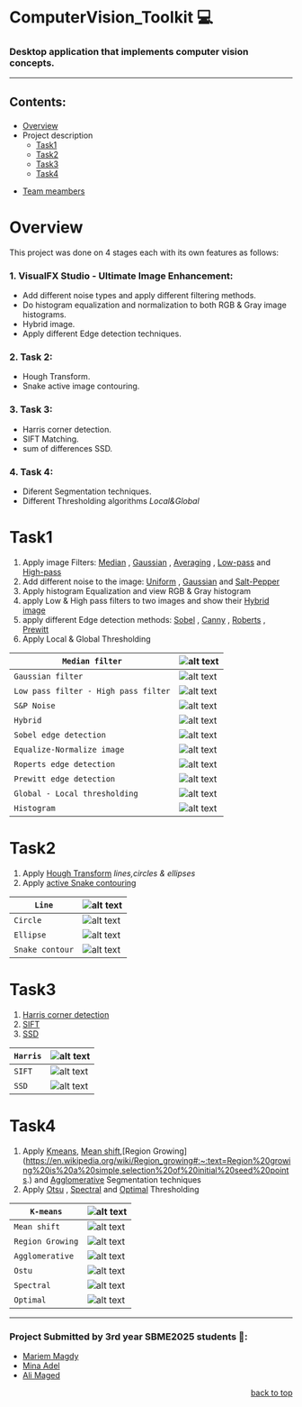 <div id = 'top'></div>

# ComputerVision_Toolkit 💻

### Desktop application that implements computer vision concepts.

---

## <p align='left'>Contents:</p>

- [Overview](#overview)
- Project description
  - [Task1](#task1)
  - [Task2](#task2)
  - [Task3](#task3)
  - [Task4](#task4)
- <p><a href="#members">Team meambers</a></p>

# Overview

This project was done on 4 stages each with its own features as follows:

### 1. VisualFX Studio - Ultimate Image Enhancement:

- Add different noise types and apply different filtering methods.
- Do histogram equalization and normalization to both RGB & Gray image histograms.
- Hybrid image.
- Apply different Edge detection techniques.

### 2. Task 2:

- Hough Transform.
- Snake active image contouring.

### 3. Task 3:

- Harris corner detection.
- SIFT Matching.
- sum of differences SSD.

### 4. Task 4:

- Diferent Segmentation techniques.
- Different Thresholding algorithms _Local&Global_

# Task1

1. Apply image Filters: [Median](https://en.wikipedia.org/wiki/Median_filter#:~:text=The%20median%20filter%20is%20a,edge%20detection%20on%20an%20image) , [Gaussian](https://en.wikipedia.org/wiki/Gaussian_filter#:~:text=In%20electronics%20and%20signal%20processing,would%20have%20infinite%20impulse%20response) , [Averaging](https://en.wikipedia.org/wiki/Geometric_mean_filter) , [Low-pass](https://www.l3harrisgeospatial.com/docs/lowpassfilter.html#:~:text=A%20low%20pass%20filter%20is,reducing%20the%20high%20frequency%20information) and [High-pass](https://www.l3harrisgeospatial.com/docs/highpassfilter.html#:~:text=A%20high%20pass%20filter%20is,reducing%20the%20low%20frequency%20information)
2. Add different noise to the image: [Uniform](<https://en.wikipedia.org/wiki/Image_noise#Quantization_noise_(uniform_noise)>) , [Gaussian](https://en.wikipedia.org/wiki/Image_noise#Gaussian_noise) and [Salt-Pepper](https://en.wikipedia.org/wiki/Image_noise#Salt-and-pepper_noise)
3. Apply histogram Equalization and view RGB & Gray histogram
4. apply Low & High pass filters to two images and show their [Hybrid image](https://en.wikipedia.org/wiki/Hybrid_image)
5. apply different Edge detection methods: [Sobel](https://homepages.inf.ed.ac.uk/rbf/HIPR2/sobel.htm) , [Canny](https://homepages.inf.ed.ac.uk/rbf/HIPR2/canny.htm) , [Roberts](https://homepages.inf.ed.ac.uk/rbf/HIPR2/roberts.htm) , [Prewitt](https://homepages.inf.ed.ac.uk/rbf/HIPR2/prewitt.htm)
6. Apply Local & Global Thresholding

| `Median filter`          | ![alt text](screenshots/task_1/median_filter.png)    |
| ------------------------ | --------------------------------------------------------------------------------------------------------- |
| `Gaussian filter`        | ![alt text](screenshots/task_1/gaussian.png)       |
| `Low pass filter - High pass filter`        | ![alt text](screenshots/task_1/low_high_pass_filter.png)        |
| `S&P Noise`              | ![alt text](screenshots/task_1/salt_pepper.png)          |
| `Hybrid`                 | ![alt text](screenshots/task_1/hybrid.png)        |
| `Sobel edge detection`   | ![alt text](screenshots/task_1/sobel.png)           |
| `Equalize-Normalize image`   | ![alt text](screenshots/task_1/equalize_normalize.png)           |
| `Roperts edge detection` | ![alt text](screenshots/task_1/roberts.png)         |
| `Prewitt edge detection` | ![alt text](screenshots/task_1/prewitt.png)         |
| `Global - Local thresholding`    | ![alt text](screenshots/task_1/thresholding.png) |
| `Histogram`              | ![alt text](screenshots/task_1/rgb_histogram.png)        |

# Task2

1. Apply [Hough Transform](https://en.wikipedia.org/wiki/Hough_transform#:~:text=The%20Hough%20transform%20is%20a,shapes%20by%20a%20voting%20procedure.) _lines,circles & ellipses_
2. Apply [active Snake contouring](https://en.wikipedia.org/wiki/Active_contour_model)

| `Line`          | ![alt text](https://github.com/MahmoudRabea13/ComputerVision_Toolkit/blob/main/snaps/houghlines.jpg)    |
| --------------- | ------------------------------------------------------------------------------------------------------- |
| `Circle`        | ![alt text](https://github.com/MahmoudRabea13/ComputerVision_Toolkit/blob/main/snaps/CircleHough.jpg)   |
| `Ellipse`       | ![alt text](https://github.com/MahmoudRabea13/ComputerVision_Toolkit/blob/main/snaps/Houghellipse2.jpg) |
| `Snake contour` | ![alt text](https://github.com/MahmoudRabea13/ComputerVision_Toolkit/blob/main/snaps/contouroutput.jpg) |

# Task3

1. [Harris corner detection](https://en.wikipedia.org/wiki/Harris_corner_detector#:~:text=The%20Harris%20corner%20detector%20is,improvement%20of%20Moravec's%20corner%20detector.)
2. [SIFT](<https://www.sciencedirect.com/topics/computer-science/scale-invariant-feature-transform#:~:text=Scale%2DInvariant%20Feature%20Transform%20(SIFT)%E2%80%94SIFT%20is%20an,Keypoints%20Detection%2C%20and%20Feature%20Description.>)
3. [SSD](https://en.wikipedia.org/wiki/Sum_of_absolute_differences#:~:text=In%20digital%20image%20processing%2C%20the,block%20being%20used%20for%20comparison.)

| `Harris` | ![alt text](https://github.com/MahmoudRabea13/ComputerVision_Toolkit/blob/main/snaps/harris.jpg) |
| -------- | ------------------------------------------------------------------------------------------------ |
| `SIFT`   | ![alt text](https://github.com/MahmoudRabea13/ComputerVision_Toolkit/blob/main/snaps/sift.jpg)   |
| `SSD`    | ![alt text](https://github.com/MahmoudRabea13/ComputerVision_Toolkit/blob/main/snaps/ssd.jpg)    |

# Task4

1. Apply [Kmeans](https://www.geeksforgeeks.org/image-segmentation-using-k-means-clustering/), [Mean shift](https://towardsdatascience.com/understanding-mean-shift-clustering-and-implementation-with-python-6d5809a2ac40#:~:text=Mean%20shift%20is%20an%20unsupervised,clusters%20in%20the%20feature%20space.),[Region Growing](https://en.wikipedia.org/wiki/Region_growing#:~:text=Region%20growing%20is%20a%20simple,selection%20of%20initial%20seed%20points.) and [Agglomerative](https://ieeexplore.ieee.org/document/1044838/) Segmentation techniques
2. Apply [Otsu](https://en.wikipedia.org/wiki/Otsu%27s_method) , [Spectral](https://medium.com/abraia/hyperspectral-image-classification-with-python-7dce4ebcda0a) and [Optimal](https://www.researchgate.net/publication/32973889_Optimal_thresholding_for_image_segmentation) Thresholding

| `K-means`        | ![alt text](https://github.com/MahmoudRabea13/ComputerVision_Toolkit/blob/main/snaps/Kmean.jpg)          |
| ---------------- | -------------------------------------------------------------------------------------------------------- |
| `Mean shift`     | ![alt text](https://github.com/MahmoudRabea13/ComputerVision_Toolkit/blob/main/snaps/Mean%20Shift.jpg)   |
| `Region Growing` | ![alt text](https://github.com/MahmoudRabea13/ComputerVision_Toolkit/blob/main/snaps/RegionGrowing.jpg)  |
| `Agglomerative`  | ![alt text](https://github.com/MahmoudRabea13/ComputerVision_Toolkit/blob/main/snaps/aggo.jpg)           |
| `Ostu`           | ![alt text](https://github.com/MahmoudRabea13/ComputerVision_Toolkit/blob/main/snaps/otsuglobal.png)     |
| `Spectral`       | ![alt text](https://github.com/MahmoudRabea13/ComputerVision_Toolkit/blob/main/snaps/spectralglobal.png) |
| `Optimal`        | ![alt text](https://github.com/MahmoudRabea13/ComputerVision_Toolkit/blob/main/snaps/optimalglobal.png)  |

---

<div id='members'>
   
### Project Submitted by 3rd year SBME2025 students 💉:
* [Mariem Magdy](https://github.com/MariemMagdi) 
* [Mina Adel](https://github.com/Mina-A-Tayeh) 
* [Ali Maged](https://github.com/alimaged10)

</div>

<p align="right"><a href="#top">back to top</a></p>
